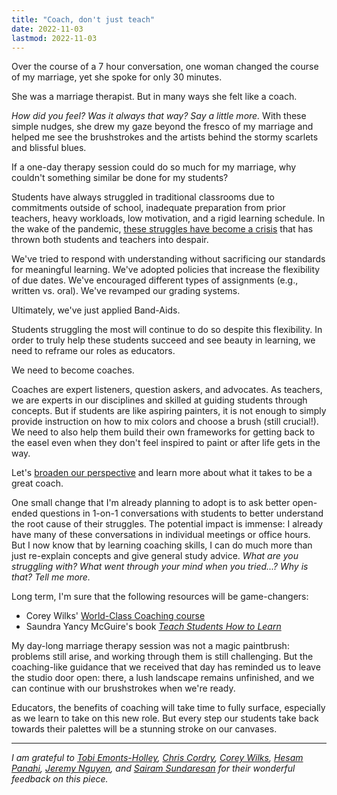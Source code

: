 ```yaml
---
title: "Coach, don't just teach"
date: 2022-11-03
lastmod: 2022-11-03
---
```


Over the course of a 7 hour conversation, one woman changed the course of my marriage, yet she spoke for only 30 minutes.

She was a marriage therapist. But in many ways she felt like a coach.

*How did you feel? Was it always that way? Say a little more.* With these simple nudges, she drew my gaze beyond the fresco of my marriage and helped me see the brushstrokes and the artists behind the stormy scarlets and blissful blues.

If a one-day therapy session could do so much for my marriage, why couldn't something similar be done for my students?

Students have always struggled in traditional classrooms due to commitments outside of school, inadequate preparation from prior teachers, heavy workloads, low motivation, and a rigid learning schedule. In the wake of the pandemic, [these struggles have become a crisis](https://www.nytimes.com/2022/11/01/us/covid-college-students.html) that has thrown both students and teachers into despair.

We've tried to respond with understanding without sacrificing our standards for meaningful learning. We've adopted policies that increase the flexibility of due dates. We've encouraged different types of assignments (e.g., written vs. oral). We've revamped our grading systems.

Ultimately, we've just applied Band-Aids.

Students struggling the most will continue to do so despite this flexibility. In order to truly help these students succeed and see beauty in learning, we need to reframe our roles as educators.

We need to become coaches.

Coaches are expert listeners, question askers, and advocates. As teachers, we are experts in our disciplines and skilled at guiding students through concepts. But if students are like aspiring painters, it is not enough to simply provide instruction on how to mix colors and choose a brush (still crucial!). We need to also help them build their own frameworks for getting back to the easel even when they don't feel inspired to paint or after life gets in the way.

Let's [broaden our perspective](https://smile.amazon.com/Range-Generalists-Triumph-Specialized-World-ebook/dp/B07H1ZYWTM) and learn more about what it takes to be a great coach.

One small change that I'm already planning to adopt is to ask better open-ended questions in 1-on-1 conversations with students to better understand the root cause of their struggles. The potential impact is immense: I already have many of these conversations in individual meetings or office hours. But I now know that by learning coaching skills, I can do much more than just re-explain concepts and give general study advice. *What are you struggling with? What went through your mind when you tried...? Why is that? Tell me more.*

Long term, I'm sure that the following resources will be game-changers:

- Corey Wilks' [World-Class Coaching course](https://coreywilkspsyd.mykajabi.com/world-class-coaching)
- Saundra Yancy McGuire's book *[Teach Students How to Learn](https://smile.amazon.com/Teach-Students-How-Learn-Metacognition/dp/162036316X)*

My day-long marriage therapy session was not a magic paintbrush: problems still arise, and working through them is still challenging. But the coaching-like guidance that we received that day has reminded us to leave the studio door open: there, a lush landscape remains unfinished, and we can continue with our brushstrokes when we're ready.

Educators, the benefits of coaching will take time to fully surface, especially as we learn to take on this new role. But every step our students take back towards their palettes will be a stunning stroke on our canvases. 

---

*I am grateful to [Tobi Emonts-Holley](https://Tobisblog.uk), [Chris Cordry](https://www.chriscordry.com), [Corey Wilks](https://coreywilkspsyd.com/), [Hesam Panahi](https://hes.am/), [Jeremy Nguyen](https://twitter.com/RunGreatClasses), and [Sairam Sundaresan](https://www.artofsaience.com/) for their wonderful feedback on this piece.*
